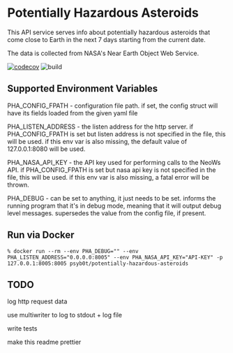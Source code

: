 # Potentially Hazardous Asteroids

This API service serves info about potentially hazardous asteroids that come close to Earth in the next 7 days starting from the current date.

The data is collected from NASA's Near Earth Object Web Service.

[![codecov](https://codecov.io/gh/psyb0t/potentially-hazardous-asteroids/branch/master/graph/badge.svg?token=4LANEUHEQX)](https://codecov.io/gh/psyb0t/potentially-hazardous-asteroids)
![build](https://github.com/psyb0t/potentially-hazardous-asteroids/workflows/build/badge.svg)

## Supported Environment Variables

PHA_CONFIG_FPATH - configuration file path. if set, the config struct will have its fields loaded from the given yaml file

PHA_LISTEN_ADDRESS - the listen address for the http server. if PHA_CONFIG_FPATH is set but listen address is not specified in the file, this will be used. if this env var is also missing, the default value of 127.0.0.1:8080 will be used.

PHA_NASA_API_KEY - the API key used for performing calls to the NeoWs API. if PHA_CONFIG_FPATH is set but nasa api key is not specified in the file, this will be used. if this env var is also missing, a fatal error will be thrown.

PHA_DEBUG - can be set to anything, it just needs to be set. informs the running program that it's in debug mode, meaning that it will output debug level messages. supersedes the value from the config file, if present.

## Run via Docker

```
% docker run --rm --env PHA_DEBUG="" --env PHA_LISTEN_ADDRESS="0.0.0.0:8005" --env PHA_NASA_API_KEY="API-KEY" -p 127.0.0.1:8005:8005 psyb0t/potentially-hazardous-asteroids
```

## TODO

log http request data

use multiwriter to log to stdout + log file

write tests

make this readme prettier
